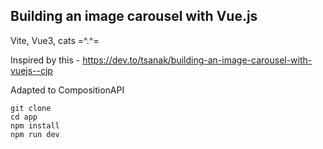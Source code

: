 ## Building an image carousel with Vue.js



Vite, Vue3, cats =^.^=



Inspired by this - https://dev.to/tsanak/building-an-image-carousel-with-vuejs--cjp

Adapted to CompositionAPI

```
git clone
cd app
npm install
npm run dev
```